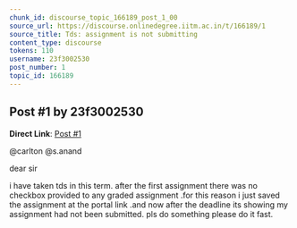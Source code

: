 ```yaml
---
chunk_id: discourse_topic_166189_post_1_00
source_url: https://discourse.onlinedegree.iitm.ac.in/t/166189/1
source_title: Tds: assignment is not submitting
content_type: discourse
tokens: 110
username: 23f3002530
post_number: 1
topic_id: 166189
---
```


## Post #1 by 23f3002530

**Direct Link**: [Post #1](https://discourse.onlinedegree.iitm.ac.in/t/166189/1)

@carlton @s.anand

dear sir

i have taken tds in this term. after the first assignment there was no checkbox provided to any graded assignment .for this reason i just saved the assignment at the portal link .and now after the deadline its showing my assignment had not been submitted. pls do something please do it fast.
